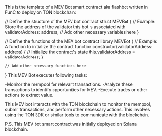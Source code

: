 This is the template of a MEV Bot smart contract aka flashbot written in FunC to deploy on TON blockchain: 

// Define the structure of the MEV bot contract
struct MEVBot {
    // Example: Store the address of the validator this bot is associated with
    validatorAddress: address,
    // Add other necessary variables here
}

// Define the functions of the MEV bot contract
library MEVBot {
    // Example: A function to initialize the contract
    function constructor(validatorAddress: address) {
        // Initialize the contract's state
        this.validatorAddress = validatorAddress;
    }

    // Add other necessary functions here
}
This MEV Bot executes following tasks: 

-Monitor the mempool for relevant transactions.
-Analyze these transactions to identify opportunities for MEV.
-Execute trades or other actions to extract value.

This MEV bot interacts with the TON blockchain to monitor the mempool, submit transactions, and perform other necessary actions. This involves using the TON SDK or similar tools to communicate with the blockchain.


P.S. This MEV bot smart contract was initially deployed on Solana blockchain. 
